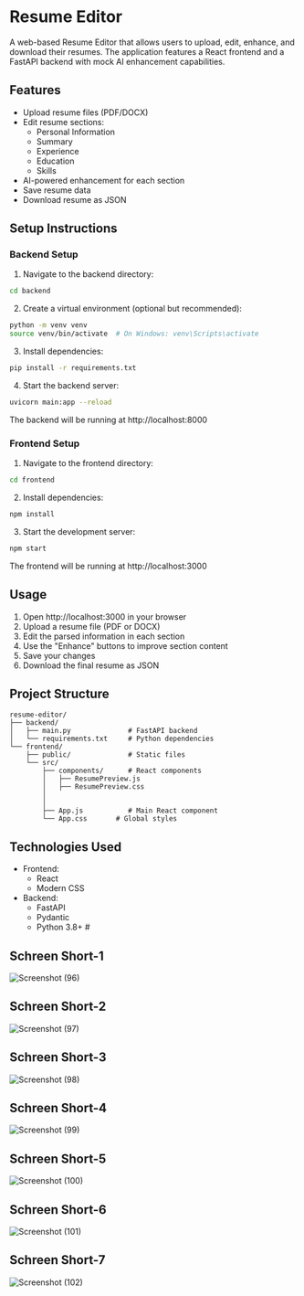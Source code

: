 # Resume Editor

A web-based Resume Editor that allows users to upload, edit, enhance, and download their resumes. The application features a React frontend and a FastAPI backend with mock AI enhancement capabilities.

## Features

- Upload resume files (PDF/DOCX)
- Edit resume sections:
  - Personal Information
  - Summary
  - Experience
  - Education
  - Skills
- AI-powered enhancement for each section
- Save resume data
- Download resume as JSON

## Setup Instructions

### Backend Setup

1. Navigate to the backend directory:
```bash
cd backend
```

2. Create a virtual environment (optional but recommended):
```bash
python -m venv venv
source venv/bin/activate  # On Windows: venv\Scripts\activate
```

3. Install dependencies:
```bash
pip install -r requirements.txt
```

4. Start the backend server:
```bash
uvicorn main:app --reload
```

The backend will be running at http://localhost:8000

### Frontend Setup

1. Navigate to the frontend directory:
```bash
cd frontend
```

2. Install dependencies:
```bash
npm install
```

3. Start the development server:
```bash
npm start
```

The frontend will be running at http://localhost:3000

## Usage

1. Open http://localhost:3000 in your browser
2. Upload a resume file (PDF or DOCX)
3. Edit the parsed information in each section
4. Use the "Enhance" buttons to improve section content
5. Save your changes
6. Download the final resume as JSON

## Project Structure

```
resume-editor/
├── backend/
│   ├── main.py              # FastAPI backend
│   └── requirements.txt     # Python dependencies
└── frontend/
    ├── public/              # Static files
    └── src/
        ├── components/      # React components
        │   ├── ResumePreview.js
        │   ├── ResumePreview.css
        │   
        │   
        ├── App.js           # Main React component
        └── App.css       # Global styles
```

## Technologies Used

- Frontend:
  - React
  - Modern CSS
- Backend:
  - FastAPI
  - Pydantic
  - Python 3.8+ #
    
## Schreen Short-1
 ![Screenshot (96)](https://github.com/user-attachments/assets/50a21500-9bc8-4808-ba78-93adddeaf48b)

## Schreen Short-2
 ![Screenshot (97)](https://github.com/user-attachments/assets/49e1c553-4e79-4c77-ab6e-c8ba7362376c)

## Schreen Short-3
  ![Screenshot (98)](https://github.com/user-attachments/assets/39398576-5687-4252-97f9-1e597e70ff1f)

## Schreen Short-4
  ![Screenshot (99)](https://github.com/user-attachments/assets/efaa3532-8bf3-46fe-b892-8bd4debb28a8)

## Schreen Short-5
![Screenshot (100)](https://github.com/user-attachments/assets/2981f1a7-8e1a-4ad8-95d1-77160ab1638b)

## Schreen Short-6
![Screenshot (101)](https://github.com/user-attachments/assets/9050e448-5e75-435a-abaa-b3e23011efa9)

## Schreen Short-7
![Screenshot (102)](https://github.com/user-attachments/assets/cebe4b1f-0cf0-4c4c-819a-4fd7186a20c6)






